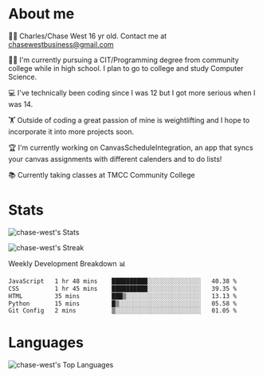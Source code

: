 # About me
🙋‍♂️ Charles/Chase West 16 yr old. Contact me at chasewestbusiness@gmail.com

👨‍🎓 I'm currently pursuing a CIT/Programming degree from community college
while in high school. I plan to go to college and study Computer Science. 

💻 I've technically been coding since I was 12 but
I got more serious when I was 14. 

🏋️ Outside of coding a great passion of mine is weightlifting
and I hope to incorporate it into more projects soon.

🏆 I'm currently working on CanvasScheduleIntegration, an app that syncs your canvas assignments with different calenders and to do lists! 

📚 Currently taking classes at TMCC Community College 

# Stats 

![chase-west's Stats](https://github-readme-stats.vercel.app/api?username=chase-west&theme=prussian&show_icons=true&hide_border=false&count_private=true)


![chase-west's Streak](https://github-readme-streak-stats.herokuapp.com/?user=chase-west&theme=prussian&hide_border=false)

Weekly Development Breakdown 📊
<!--START_SECTION:waka-->

```txt
JavaScript   1 hr 48 mins    ██████████░░░░░░░░░░░░░░░   40.38 %
CSS          1 hr 45 mins    ██████████░░░░░░░░░░░░░░░   39.35 %
HTML         35 mins         ███▒░░░░░░░░░░░░░░░░░░░░░   13.13 %
Python       15 mins         █▒░░░░░░░░░░░░░░░░░░░░░░░   05.58 %
Git Config   2 mins          ▒░░░░░░░░░░░░░░░░░░░░░░░░   01.05 %
```

<!--END_SECTION:waka-->


# Languages 
![chase-west's Top Languages](https://github-readme-stats.vercel.app/api/top-langs/?username=chase-west&theme=prussian&show_icons=true&hide_border=false&layout=compact)


